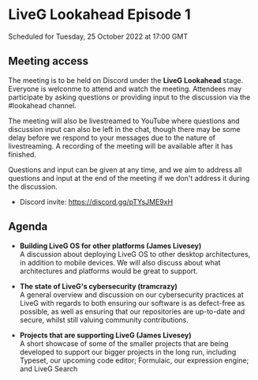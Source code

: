 # LiveG Lookahead Episode 1
Scheduled for Tuesday, 25 October 2022 at 17:00 GMT

## Meeting access
The meeting is to be held on Discord under the **LiveG Lookahead** stage. Everyone is welconme to attend and watch the meeting. Attendees may participate by asking questions or providing input to the discussion via the #lookahead channel.

The meeting will also be livestreamed to YouTube where questions and discussion input can also be left in the chat, though there may be some delay before we respond to your messages due to the nature of livestreaming. A recording of the meeting will be available after it has finished.

Questions and input can be given at any time, and we aim to address all questions and input at the end of the meeting if we don't address it during the discussion.

* Discord invite: https://discord.gg/pTYsJME9xH

## Agenda
* **Building LiveG OS for other platforms (James Livesey)**<br>
  A discussion about deploying LiveG OS to other desktop architectures, in addition to mobile devices. We will also discuss about what architectures and platforms would be great to support.

* **The state of LiveG's cybersecurity (tramcrazy)**<br>
  A general overview and discussion on our cybersecurity practices at LiveG with regards to both ensuring our software is as defect-free as possible, as well as ensuring that our repositories are up-to-date and secure, whilst still valuing community contributions.

* **Projects that are supporting LiveG (James Livesey)**<br>
  A short showcase of some of the smaller projects that are being developed to support our bigger projects in the long run, including Typeset, our upcoming code editor; Formulaic, our expression engine; and LiveG Search


